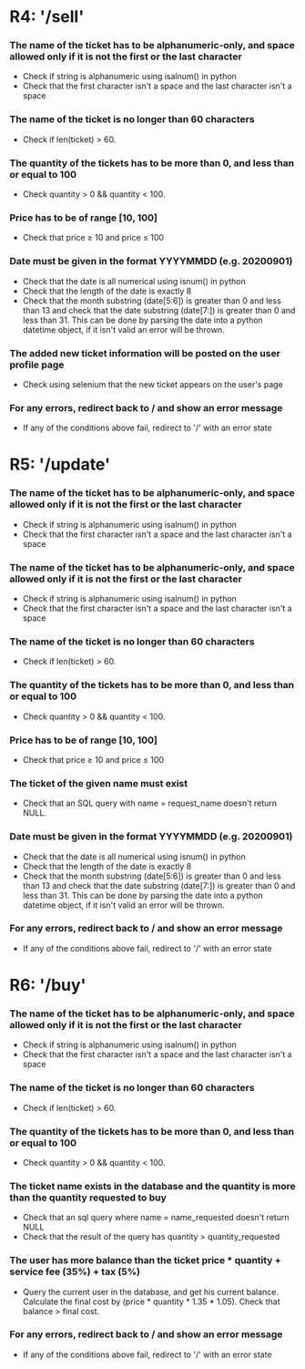 # R4: '/sell'

### The name of the ticket has to be alphanumeric-only, and space allowed only if it is not the first or the last character

- Check if string is alphanumeric using isalnum() in python
- Check that the first character isn't a space and the last character isn't a space

### The name of the ticket is no longer than 60 characters

- Check if len(ticket) > 60.

### The quantity of the tickets has to be more than 0, and less than or equal to 100

- Check quantity > 0 && quantity < 100.

### Price has to be of range [10, 100]

- Check that price ≥ 10 and price ≤ 100

### Date must be given in the format YYYYMMDD (e.g. 20200901)

- Check that the date is all numerical using isnum() in python
- Check that the length of the date is exactly 8
- Check that the month substring (date[5:6]) is greater than 0 and less than 13 and check that the date substring (date[7:]) is greater than 0 and less than 31. This can be done by parsing the date into a python datetime object, if it isn't valid an error will be thrown.

### The added new ticket information will be posted on the user profile page

- Check using selenium that the new ticket appears on the user's page

### For any errors, redirect back to / and show an error message

- If any of the conditions above fail, redirect to '/' with an error state

# R5: '/update'

### The name of the ticket has to be alphanumeric-only, and space allowed only if it is not the first or the last character

- Check if string is alphanumeric using isalnum() in python
- Check that the first character isn't a space and the last character isn't a space

### The name of the ticket has to be alphanumeric-only, and space allowed only if it is not the first or the last character

- Check if string is alphanumeric using isalnum() in python
- Check that the first character isn't a space and the last character isn't a space

### The name of the ticket is no longer than 60 characters

- Check if len(ticket) > 60.

### The quantity of the tickets has to be more than 0, and less than or equal to 100

- Check quantity > 0 && quantity < 100.

### Price has to be of range [10, 100]

- Check that price ≥ 10 and price ≤ 100

### The ticket of the given name must exist

- Check that an SQL query with name = request_name doesn't return NULL.

### Date must be given in the format YYYYMMDD (e.g. 20200901)

- Check that the date is all numerical using isnum() in python
- Check that the length of the date is exactly 8
- Check that the month substring (date[5:6]) is greater than 0 and less than 13 and check that the date substring (date[7:]) is greater than 0 and less than 31. This can be done by parsing the date into a python datetime object, if it isn't valid an error will be thrown.

### For any errors, redirect back to / and show an error message

- If any of the conditions above fail, redirect to '/' with an error state

# R6: '/buy'

### The name of the ticket has to be alphanumeric-only, and space allowed only if it is not the first or the last character

- Check if string is alphanumeric using isalnum() in python
- Check that the first character isn't a space and the last character isn't a space

### The name of the ticket is no longer than 60 characters

- Check if len(ticket) > 60.

### The quantity of the tickets has to be more than 0, and less than or equal to 100

- Check quantity > 0 && quantity < 100.

### The ticket name exists in the database and the quantity is more than the quantity requested to buy

- Check that an sql query where name = name_requested doesn't return NULL
- Check that the result of the query has quantity > quantity_requested

### The user has more balance than the ticket price * quantity + service fee (35%) + tax (5%)

- Query the current user in the database, and get his current balance. Calculate the final cost by (price * quantity * 1.35 * 1.05). Check that balance > final cost.

### For any errors, redirect back to / and show an error message

- If any of the conditions above fail, redirect to '/' with an error state
